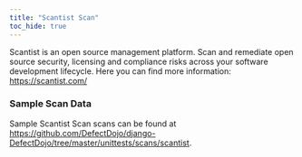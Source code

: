 ```yaml
---
title: "Scantist Scan"
toc_hide: true
---
```

Scantist is an open source management platform. Scan and remediate open source security, licensing and compliance risks across your software development lifecycle.
Here you can find more information: <https://scantist.com/>
### Sample Scan Data
Sample Scantist Scan scans can be found at https://github.com/DefectDojo/django-DefectDojo/tree/master/unittests/scans/scantist.
